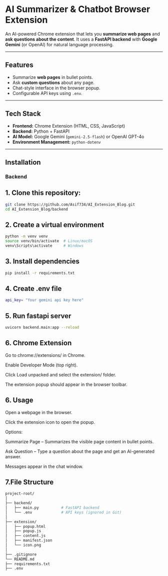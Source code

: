 # AI Summarizer & Chatbot Browser Extension

An AI-powered Chrome extension that lets you **summarize web pages** and **ask questions about the content**. It uses a **FastAPI backend** with **Google Gemini** (or OpenAI) for natural language processing.

---

## Features

- Summarize **web pages** in bullet points.  
- Ask **custom questions** about any page.  
- Chat-style interface in the browser popup.  
- Configurable API keys using `.env`.

---

## Tech Stack

- **Frontend:** Chrome Extension (HTML, CSS, JavaScript)  
- **Backend:** Python + FastAPI  
- **AI Model:** Google Gemini (`gemini-2.5-flash`) or OpenAI GPT-4o  
- **Environment Management:** `python-dotenv`

---

## Installation

### Backend

## 1. Clone this repository:

```bash
git clone https://github.com/Asif734/AI_Extension_Blog.git
cd AI_Extension_Blog/backend
```
## 2. Create a virtual environment

```bash
python -m venv venv
source venv/bin/activate  # Linux/macOS
venv\Scripts\activate     # Windows
```
## 3. Install dependencies

```bash
pip install -r requirements.txt
```

## 4. Create .env file

```bash
api_key= "Your gemini api key here"
```
## 5. Run fastapi server

```bash
uvicorn backend.main:app --reload
```
## 6. Chrome Extension

Go to chrome://extensions/ in Chrome.

Enable Developer Mode (top right).

Click Load unpacked and select the extension/ folder.

The extension popup should appear in the browser toolbar.


## 6. Usage

Open a webpage in the browser.

Click the extension icon to open the popup.

Options:

Summarize Page – Summarizes the visible page content in bullet points.

Ask Question – Type a question about the page and get an AI-generated answer.

Messages appear in the chat window.

## 7.File Structure

```bash
project-root/
│
├── backend/
│   ├── main.py          # FastAPI backend
│   └── .env             # API keys (ignored in Git)
│
├── extension/
│   ├── popup.html
│   ├── popup.js
│   ├── content.js
│   ├── manifest.json
│   └── icon.png
│
├── .gitignore
└── README.md
├── requirements.txt
├── .env
```

